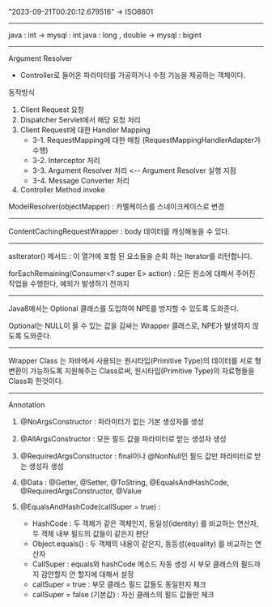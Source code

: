 "2023-09-21T00:20:12.679516" -> ISO8601

---

java : int -> mysql : int
java : long , double -> mysql : bigint

---

Argument Resolver
- Controller로 들어온 파라미터를 가공하거나 수정 기능을 제공하는 객체이다.

동작방식
1. Client Request 요청
2. Dispatcher Servlet에서 해당 요청 처리
3. Client Request에 대한 Handler Mapping
   - 3-1. RequestMapping에 대한 매칭 (RequestMappingHandlerAdapter가 수행)
   - 3-2. Interceptor 처리 
   - 3-3. Argument Resolver 처리 <-- Argument Resolver 실행 지점 
   - 3-4. Message Converter 처리
4. Controller Method invoke

ModelResolver(objectMapper) : 카멜케이스를 스네이크케이스로 변경

---

ContentCachingRequestWrapper : body 데이터를 캐싱해놓을 수 있다.

---

asIterator() 메서드 : 이 열거에 포함 된 요소들을 순회 하는 Iterator를 리턴합니다.

forEachRemaining(Consumer<? super E> action) : 모든 원소에 대해서 주어진 작업을 수행한다, 예외가 발생하기 전까지

---

Java8에서는 Optional<T> 클래스를 도입하여 NPE를 방지할 수 있도록 도와준다. 

Optional<T>는 NULL이 올 수 있는 값을 감싸는 Wrapper 클래스로, NPE가 발생하지 않도록 도와준다.

---

Wrapper Class 는 자바에서 사용되는 원시타입(Primitive Type)의 데이터를 서로 형 변환이 가능하도록 지원해주는 Class로써, 원시타입(Primitive Type)의 자료형들을 Class화 한것이다.

---

Annotation
1. @NoArgsConstructor : 파라미터가 없는 기본 생성자를 생성

2. @AllArgsConstructor : 모든 필드 값을 파라미터로 받는 생성자 생성

3. @RequiredArgsConstructor : final이나 @NonNull인 필드 값만 파라미터로 받는 생성자 생성

4. @Data : @Getter, @Setter, @ToString, @EqualsAndHashCode, @RequiredArgsConstructor, @Value

5. @EqualsAndHashCode(callSuper = true) :
   - HashCode : 두 객체가 같은 객체인지, 동일성(identity) 를 비교하는 연산자, 두 객체 내부 필드의 값들이 같은지 판단
   - Object.equals() : 두 객체의 내용이 같은지, 동등성(equality) 를 비교하는 연산자
   - CallSuper : equals와 hashCode 메소드 자동 생성 시 부모 클래스의 필드까지 감안할지 안 할지에 대해서 설정
   - callSuper = true : 부모 클래스 필드 값들도 동일한지 체크
   - callSuper = false (기본값) : 자신 클래스의 필드 값들만 체크
